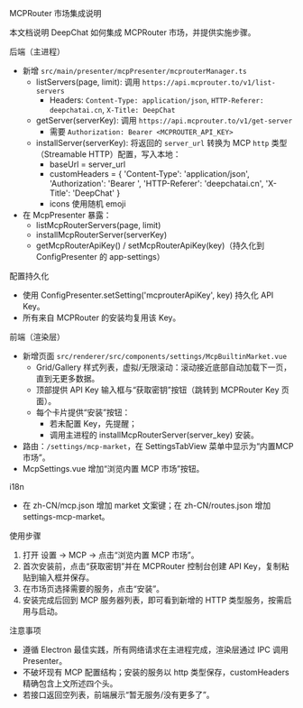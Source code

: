 MCPRouter 市场集成说明

本文档说明 DeepChat 如何集成 MCPRouter 市场，并提供实施步骤。

后端（主进程）

- 新增 `src/main/presenter/mcpPresenter/mcprouterManager.ts`
  - listServers(page, limit): 调用 `https://api.mcprouter.to/v1/list-servers`
    - Headers: `Content-Type: application/json`, `HTTP-Referer: deepchatai.cn`, `X-Title: DeepChat`
  - getServer(serverKey): 调用 `https://api.mcprouter.to/v1/get-server`
    - 需要 `Authorization: Bearer <MCPROUTER_API_KEY>`
  - installServer(serverKey): 将返回的 `server_url` 转换为 MCP `http` 类型（Streamable HTTP）配置，写入本地：
    - baseUrl = server_url
    - customHeaders = { 'Content-Type': 'application/json', 'Authorization': 'Bearer <KEY>', 'HTTP-Referer': 'deepchatai.cn', 'X-Title': 'DeepChat' }
    - icons 使用随机 emoji
- 在 McpPresenter 暴露：
  - listMcpRouterServers(page, limit)
  - installMcpRouterServer(serverKey)
  - getMcpRouterApiKey() / setMcpRouterApiKey(key)（持久化到 ConfigPresenter 的 app-settings）

配置持久化

- 使用 ConfigPresenter.setSetting('mcprouterApiKey', key) 持久化 API Key。
- 所有来自 MCPRouter 的安装均复用该 Key。

前端（渲染层）

- 新增页面 `src/renderer/src/components/settings/McpBuiltinMarket.vue`
  - Grid/Gallery 样式列表，虚拟/无限滚动：滚动接近底部自动加载下一页，直到无更多数据。
  - 顶部提供 API Key 输入框与“获取密钥”按钮（跳转到 MCPRouter Key 页面）。
  - 每个卡片提供“安装”按钮：
    - 若未配置 Key，先提醒；
    - 调用主进程的 installMcpRouterServer(server_key) 安装。
- 路由：`/settings/mcp-market`，在 SettingsTabView 菜单中显示为“内置MCP市场”。
- McpSettings.vue 增加“浏览内置 MCP 市场”按钮。

i18n

- 在 zh-CN/mcp.json 增加 market 文案键；在 zh-CN/routes.json 增加 settings-mcp-market。

使用步骤

1. 打开 设置 -> MCP -> 点击“浏览内置 MCP 市场”。
2. 首次安装前，点击“获取密钥”并在 MCPRouter 控制台创建 API Key，复制粘贴到输入框并保存。
3. 在市场页选择需要的服务，点击“安装”。
4. 安装完成后回到 MCP 服务器列表，即可看到新增的 HTTP 类型服务，按需启用与启动。

注意事项

- 遵循 Electron 最佳实践，所有网络请求在主进程完成，渲染层通过 IPC 调用 Presenter。
- 不破坏现有 MCP 配置结构；安装的服务以 http 类型保存，customHeaders 精确包含上文所述四个头。
- 若接口返回空列表，前端展示“暂无服务/没有更多了”。


